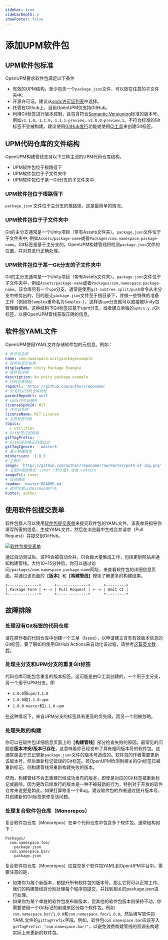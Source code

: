 ```yaml
---
sidebar: true
sidebarDepth: 2
showFooter: false
---
```

# 添加UPM软件包

## UPM软件包标准

OpenUPM要求软件包满足以下条件
- 有效的UPM结构，至少包含一个`package.json`文件，可以放在任意的子文件夹中。
- 开源许可证。建议从[spdx许可证列表](https://spdx.org/licenses/)中选择。
- 托管在Github上，目前OpenUPM仅支持GitHub。
- 利用Git标签进行版本控制，且包含符合[Semantic Versioning](https://semver.org/)标准的版本号。例如`v1.1.0`，`1.1.0`，`1.1.1-preview`，`v2.0.0-preview.1`。不符合标准的Git标签不会被构建。建议使用[GitHub发行](https://help.github.com/en/github/administering-a-repository/creating-releases)功能或使用[CI工具](https://medium.com/openupm/how-to-maintain-upm-package-part-2-f352fbf5f87c)来创建Git标签。

## UPM代码仓库的文件结构

OpenUPM构建管线支持以下三种主流的UPM代码仓库结构。

- UPM软件包位于根路径下
- UPM软件包位于子文件夹中
- UPM软件包位于某一Git分支的子文件夹中

### UPM软件包位于根路径下

`package.json` 文件位于主分支的根路径，这是最简单的情况。

### UPM软件包位于子文件夹中

Git的主分支通常是一个Unity项目（带有Assets文件夹）。`package.json`文件位于子文件夹中, 例如`Assets/package-name`或者`Packages/com.namespace.package-name`。Git标签是基于主分支的。OpenUPM构建管线将检测`package.json`文件的位置，并对其进行正确处理。

### UPM软件包位于某一Git分支的子文件夹中

Git的主分支通常是一个Unity项目（带有Assets文件夹）。`package.json`文件位于子文件夹中，例如`Assets/package-name`或者`Packages/com.namespace.package-name`。该仓库另有一个`upm`分支，通常是使用`git subtree split/push`命令从主分支中修剪出的，目的是让`package.json`文件至于根目录下，并做一些特殊的准备工作（例如将`Samples`重命名为`Samples~`）。这样该`upm`分支就可以直接被Unity包管理器使用。这种结构下Git标签应基于upm分支，或者建立单独的`upm/x.y.z`Git标签，以便OpenUPM管线获取正确的信息。

## 软件包YAML文件

OpenUPM使用YAML文件存储软件包的元信息。例如：

```yaml
# 软件包名称
name: com.namespace.unitypackageexample
# 软件包显示名称
displayName: Unity Package Example
# 软件包说明
description: An unity package example
# 代码仓库网址
repoUrl: 'https://github.com/author/reponame'
# 分叉的父代码仓库网址
parentRepoUrl: null
# spdx许可证编号
licenseSpdxId: MIT
# 许可证名称
licenseName: MIT License
# 主题标签列表
topics:
  - utilities
# Git标签过滤前缀
gitTagPrefix: ''
# Git标签忽略正则表达式
gitTagIgnore: '-master$'
# 最小构建版本
minVersion: '1.0.5'
# 主图片
image: 'https://github.com/author/reponame/raw/master/path-of-img.png'
# 主图片缩放模式：cover (默认值) 或者 contain
imageFit: cover
# 自述路径
readme: 'master:README.md'
# 软件包猎人的GitHub用户名
hunter: author
```

## 使用软件包提交表单

软件包猎人可以使用[软件包提交表单](/packages/add/)来提交软件包的YAML文件。该表单将指导你填写所需的信息，生成YAML文件，然后在浏览器中生成合并请求（Pull Request）并提交到GitHub。

[![软件包提交表单](../../docs/images/package-add-form.png)](/packages/add/)

通过自动测试后，该PR会被自动合并。CI会做大量集成工作，包括更新网站并通知构建管线。大约10~15分钟后，你可以通过访问`/packages/com.namespace.package-name`网址，来查看软件包的详细信息页面，并通过该页面的【**版本**】和【**构建管线**】模块了解更多的构建结果。

```
+--------------+      +--------------+      +---------+
| Package Form | +--> | Pull Request | +--> | Wait CI |
+--------------+      +--------------+      +---------+
```

## 故障排除

### 处理没有Git标签的代码仓库

请在原作者的代码仓库中创建一个工单（Issue），以申请建立含有有效版本信息的Git标签。要了解如何使用GitHub Actions来自动化该过程，请参考[这篇英文教程](https://medium.com/openupm/how-to-maintain-upm-package-part-2-f352fbf5f87c)。

### 处理主分支和UPM分支的重复Git标签

代码仓库可能包含重复的版本标签。这可能是由CI工具创建的，一个用于主分支，另一个用于UPM分支。即

- `1.0.0`和`upm/1.1.0`
- `1.0.0`和`1.1.0-upm`
- `1.0.0-master`和`1.1.0-upm`

在这种情况下，来自UPM分支的标签具有更高的优先级，而另一个则被忽略。

### 处理失败的构建

你可以在软件包详细信息页面上的【**构建管线**】部分检查失败的原因。最常见的问题是**版本冲突/版本已存在**，这意味着你已经发布了具有相同版本号的软件包。这通常是由于忘记更新`package.json`文件的版本号造成的。软件包的作者需要更新该版本号，然后重新标记错误的Git标签。若OpenUPM检测到相关的Git标签已被重新标记，则构建管线将重新构建失败的版本。

然而，构建管线不会去重建已经成功发布的版本，即使是对应的Git标签被重新标记或删除。因为更改已经发行的版本是一种不被鼓励的行为，特别对于开放的软件仓库来说更是如此。如果打算修复一个Bug，建议软件包的作者通过提升版本号，并创建新的Git标签来修复该问题。

### 处理复合软件包仓库（Monorepos）

复合软件包仓库（Monorepos）在单个代码仓库中包含多个软件包。通常结构如下：

```
Packages/
  com.namespace.foo/
    package.json
  com.namespace.bar/
    package.json
```

复合软件包仓库（Monorepos）应提交多个软件包YAML到OpenUPM平台中。需要注意的是，
- 如果你为每个新版本，都提升所有软件包的版本号。那么它将可以正常工作。我们的构建管线将分别处理每个程序包提交，并找到相关的package.json进行处理。
- 如果你为某个单独的软件包发布新版本，但其他的软件包版本则保持不动，你需要使用一个Git标记的前缀来区分每个软件包。例如`com.namespace.bar/1.0.0`和`com.namespace.foo/1.0.0`。然后填写软件包YAML文件的`gitTagPrefix`字段。例如，软件包`com.namespace.bar`应该写入`gitTagPrefix: "com.namespace.bar/"`，以避免浪费构建管线的资源去构建实际上未更新的软件包。
